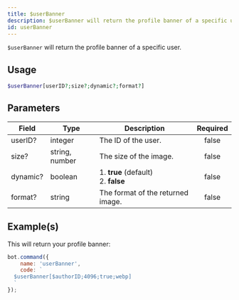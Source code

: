```yaml
---
title: $userBanner
description: $userBanner will return the profile banner of a specific user.
id: userBanner
---
```


`$userBanner` will return the profile banner of a specific user.

## Usage

```php
$userBanner[userID?;size?;dynamic?;format?]
```

## Parameters

| Field    | Type           | Description                               | Required |
| -------- | -------------- | ----------------------------------------- | :------: |
| userID?  | integer        | The ID of the user.                       |  false   |
| size?    | string, number | The size of the image.                    |  false   |
| dynamic? | boolean        | 1. **true** (default) <br /> 2. **false** |  false   |
| format?  | string         | The format of the returned image.         |  false   |

## Example(s)

This will return your profile banner:

```javascript
bot.command({
    name: 'userBanner',
    code: `
  $userBanner[$authorID;4096;true;webp]
  `
});
```
